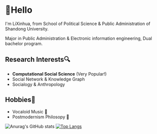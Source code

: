 # 👋Hello

I'm LiXinhua, from School of Political Science & Public Administration of Shandong University.

Major in Public Administration & Electronic information engineering, Dual bachelor program.

## Research Interests🔍

- **Computational Social Science** (Very Popular!)
- Social Network & Knowledge Graph
- Socialogy & Anthropology

## Hobbies🎈

- Vocaloid Music 🎼
- Postmodernism Philosopy 🤖

![Anurag's GitHub stats](https://github-readme-stats.vercel.app/api?username=Larrtroffen&count_private=true)
[![Top Langs](https://github-readme-stats.vercel.app/api/top-langs/?username=Larrtroffen&layout=compact)](https://github.com/anuraghazra/github-readme-stats)
